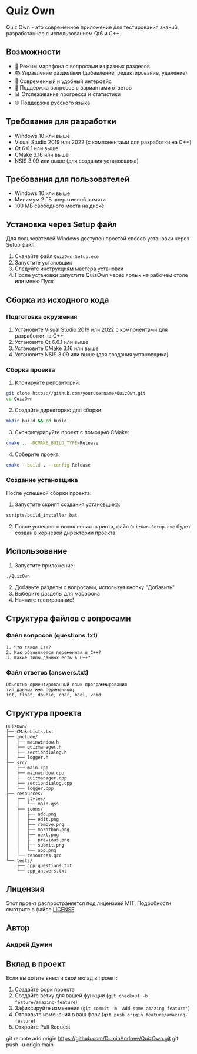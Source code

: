 # Quiz Own

Quiz Own - это современное приложение для тестирования знаний, разработанное с использованием Qt6 и C++.

## Возможности

- 🎯 Режим марафона с вопросами из разных разделов
- 📚 Управление разделами (добавление, редактирование, удаление)
- 🎨 Современный и удобный интерфейс
- 📝 Поддержка вопросов с вариантами ответов
- 📊 Отслеживание прогресса и статистики
- 🌐 Поддержка русского языка

## Требования для разработки

- Windows 10 или выше
- Visual Studio 2019 или 2022 (с компонентами для разработки на C++)
- Qt 6.6.1 или выше
- CMake 3.16 или выше
- NSIS 3.09 или выше (для создания установщика)

## Требования для пользователей

- Windows 10 или выше
- Минимум 2 ГБ оперативной памяти
- 100 МБ свободного места на диске

## Установка через Setup файл

Для пользователей Windows доступен простой способ установки через Setup файл:

1. Скачайте файл `QuizOwn-Setup.exe`
2. Запустите установщик
3. Следуйте инструкциям мастера установки
4. После установки запустите QuizOwn через ярлык на рабочем столе или меню Пуск

## Сборка из исходного кода

### Подготовка окружения

1. Установите Visual Studio 2019 или 2022 с компонентами для разработки на C++
2. Установите Qt 6.6.1 или выше
3. Установите CMake 3.16 или выше
4. Установите NSIS 3.09 или выше (для создания установщика)

### Сборка проекта

1. Клонируйте репозиторий:
```bash
git clone https://github.com/yourusername/QuizOwn.git
cd QuizOwn
```

2. Создайте директорию для сборки:
```bash
mkdir build && cd build
```

3. Сконфигурируйте проект с помощью CMake:
```bash
cmake .. -DCMAKE_BUILD_TYPE=Release
```

4. Соберите проект:
```bash
cmake --build . --config Release
```

### Создание установщика

После успешной сборки проекта:

1. Запустите скрипт создания установщика:
```bash
scripts/build_installer.bat
```

2. После успешного выполнения скрипта, файл `QuizOwn-Setup.exe` будет создан в корневой директории проекта

## Использование

1. Запустите приложение:
```bash
./QuizOwn
```

2. Добавьте разделы с вопросами, используя кнопку "Добавить"
3. Выберите разделы для марафона
4. Начните тестирование!

## Структура файлов с вопросами

### Файл вопросов (questions.txt)
```
1. Что такое C++?
2. Как объявляется переменная в C++?
3. Какие типы данных есть в C++?
```

### Файл ответов (answers.txt)
```
Объектно-ориентированный язык программирования
тип_данных имя_переменной;
int, float, double, char, bool, void
```

## Структура проекта

```
QuizOwn/
├── CMakeLists.txt
├── include/
│   ├── mainwindow.h
│   ├── quizmanager.h
│   ├── sectiondialog.h
│   └── logger.h
├── src/
│   ├── main.cpp
│   ├── mainwindow.cpp
│   ├── quizmanager.cpp
│   ├── sectiondialog.cpp
│   └── logger.cpp
├── resources/
│   ├── styles/
│   │   └── main.qss
│   ├── icons/
│   │   ├── add.png
│   │   ├── edit.png
│   │   ├── remove.png
│   │   ├── marathon.png
│   │   ├── next.png
│   │   ├── previous.png
│   │   ├── submit.png
│   │   └── app.png
│   └── resources.qrc
└── tests/
    ├── cpp_questions.txt
    └── cpp_answers.txt
```

## Лицензия

Этот проект распространяется под лицензией MIT. Подробности смотрите в файле [LICENSE](LICENSE).

## Автор

### Андрей Думин

## Вклад в проект

Если вы хотите внести свой вклад в проект:

1. Создайте форк проекта
2. Создайте ветку для вашей функции (`git checkout -b feature/amazing-feature`)
3. Зафиксируйте изменения (`git commit -m 'Add some amazing feature'`)
4. Отправьте изменения в ваш форк (`git push origin feature/amazing-feature`)
5. Откройте Pull Request 

git remote add origin https://github.com/DuminAndrew/QuizOwn.git
git push -u origin main 
